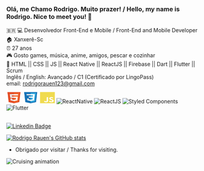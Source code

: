 ### Olá, me Chamo Rodrigo. Muito prazer! / Hello, my name is Rodrigo. Nice to meet you! 👋

🇧🇷
💻 Desenvolvedor Front-End e Mobile / Front-End and Mobile Developer<br/>
🏠 Xanxerê-Sc<br/>
⏰ 27 anos<br/>
🎮 Gosto games, música, anime, amigos, pescar e cozinhar<br/>
🧠 HTML || CSS || JS || React Native || ReactJS || Firebase || Dart || Flutter || Scrum<br/>
Inglês / English: Avançado / C1 (Certificado por LingoPass)<br/>
email: rodrigorauen123@gmail.com<br/>


<div>
  <img alt="HTML" height="30" width="40" src="https://raw.githubusercontent.com/devicons/devicon/master/icons/html5/html5-original.svg">
  <img alt="CSS" height="30" width="40" src="https://raw.githubusercontent.com/devicons/devicon/master/icons/css3/css3-original.svg">
  <img alt="Js" height="30" width="40" src="https://raw.githubusercontent.com/devicons/devicon/master/icons/javascript/javascript-plain.svg">
  <img alt="ReactNative" height="30" width="60" src="https://img.shields.io/badge/React_Native-20232A?style=for-the-badge&logo=react&logoColor=61DAFB">
  <img alt="ReactJS" height="30" width="60" src="https://img.shields.io/badge/React-20232A?style=for-the-badge&logo=react&logoColor=61DAFB">
  <img alt="Styled Components" height="30" width="60" src="https://img.shields.io/badge/styled--components-DB7093?style=for-the-badge&logo=styled-components&logoColor=white">
  <img alt="Flutter" height="30" width="40" src="https://img.shields.io/badge/Flutter-02569B?style=for-the-badge&logo=flutter&logoColor=white">
</div><br/>

  [![Linkedin Badge](https://img.shields.io/badge/-LinkedIn-blue?style=flat-square&logo=Linkedin&logoColor=white&link=LINK_LINKEDIN)](https://www.linkedin.com/in/rodrigo-de-andrade-rauen-02687a20b/)

[![Rodrigo Rauen's GitHub stats](https://github-readme-stats.vercel.app/api?username=rodrigorauen&show_icons=true&theme=dark)](https://github.com/rodrigorauen/rodrigorauen/github-readme-stats)<br/>


- Obrigado por visitar / Thanks for visiting.

![Cruising animation](https://c.tenor.com/ESVgd3T5YlcAAAAC/demon-slayer-anime.gif)
